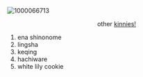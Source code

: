 ![1000066713](https://github.com/user-attachments/assets/b7880f10-0c4f-4905-bf7e-5a6b08ea887f)

<p align="center">
other <ins>kinnies!</ins>
</p>

1. ena shinonome
2. lingsha
3. keqing
4. hachiware
5. white lily cookie
